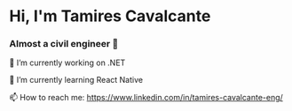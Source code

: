 # Hi, I'm Tamires Cavalcante
### Almost a civil engineer 👋

🔭 I’m currently working on .NET

🌱 I’m currently learning React Native


📫 How to reach me: https://www.linkedin.com/in/tamires-cavalcante-eng/


